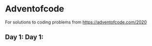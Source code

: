 # Adventofcode

For solutions to coding problems from https://adventofcode.com/2020

## Day 1: Day 1: